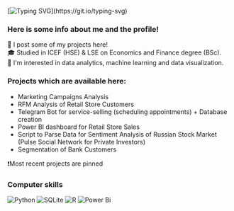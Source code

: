 [![Typing SVG](https://readme-typing-svg.herokuapp.com?font=Fira+Code&pause=1000&random=false&width=435&lines=Hi,+my+name+is+Ilya+Melkov!)](https://git.io/typing-svg)


### Here is some info about me and the profile!
🎯 I post some of my projects here! <br/>
🎓 Studied in ICEF (HSE) & LSE on Economics and Finance degree (BSc). <br/>
📍 I'm interested in data analytics, machine learning and data visualization.<br/>

### Projects which are available here:
 - Marketing Campaigns Analysis
 - RFM Analysis of Retail Store Customers
 - Telegram Bot for service-selling (scheduling appointments) + Database creation
 - Power BI dashboard for Retail Store Sales
 - Script to Parse Data for Sentiment Analysis of Russian Stock Market (Pulse Social Network for Private Investors)
 - Segmentation of Bank Customers

❗Most recent projects are pinned

### Computer skills
![Python](https://img.shields.io/badge/python-3670A0?style=for-the-badge&logo=python&logoColor=ffdd54)
![SQLite](https://img.shields.io/badge/sqlite-%2307405e.svg?style=for-the-badge&logo=sqlite&logoColor=white)
![R](https://img.shields.io/badge/r-%23276DC3.svg?style=for-the-badge&logo=r&logoColor=white)
![Power Bi](https://img.shields.io/badge/power_bi-F2C811?style=for-the-badge&logo=powerbi&logoColor=black)


     

<!--
**ilyamelkov/ilyamelkov** is a ✨ _special_ ✨ repository because its `README.md` (this file) appears on your GitHub profile.

Here are some ideas to get you started:

- 🔭 I’m currently working on ...
- 🌱 I’m currently learning ...
- 👯 I’m looking to collaborate on ...
- 🤔 I’m looking for help with ...
- 💬 Ask me about ...
- 📫 How to reach me: ...
- 😄 Pronouns: ...
- ⚡ Fun fact: ...
-->
